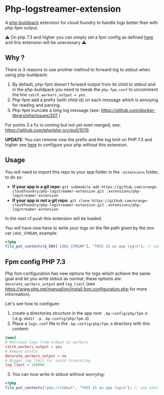 # Php-logstreamer-extension

A [php-buildpack](https://github.com/cloudfoundry/php-buildpack) extension for cloud foundry to handle logs better than with php-fpm output.

:warning: On php 7.3 and higher you can simply set a fpm config as defined [here](#fpm-config-php-7-3) and this extension will be unecessary :warning:


## Why ? 

There is 3 reasons to use another method to forward log to stdout when using php-buildpack:
1. By default, php-fpm doesn't forward output from its child to stdout and in the php-buildpack you need to tweak the `php-fpm.conf` to uncomment the line `catch_workers_output = yes`.
2. Php-fpm add a prefix (with child id) on each message which is annoying for reading and parsing.
3. Php-fpm truncate a long log message (see: https://github.com/docker-library/php/issues/207 )

For points 3 a fix is coming but not yet even merged, see: https://github.com/php/php-src/pull/1076

**UPDATE**: You can remove now the prefix and the log limit on PHP 7.3 and higher see [here](#fpm-config-php-7-3) to configure your php without this extension.

## Usage

You will need to import this repo to your app folder in the `.extensions` folder, to do so:

- **If your app is a git repo**: `git submodule add https://github.com/orange-cloudfoundry/php-logstreamer-extension.git .extensions/php-logstreamer-extension`
- **If your app is not a git repo**: `git clone https://github.com/orange-cloudfoundry/php-logstreamer-extension.git .extensions/php-logstreamer-extension`

In the next cf push this extension will be loaded.

You will have now have to write your logs on the file path given by the env var `LOGS_STREAM`, example:

```php
<?php 
file_put_contents($_ENV['LOGS_STREAM'], "THIS IS an app log\n"); // you should see, after hitting your page, in cf logs this line without prefix.
```

## Fpm config PHP 7.3

Php fom configuration has new options for logs which achieve the same goal and let you write stdout as normal, these options are: `decorate_workers_output` and `log_limit` (see https://www.php.net/manual/en/install.fpm.configuration.php for more information).

Let's see how to configure:
1. create a directories structure in the app root: `.bp-config/php/fpm.d` (.e.g: `mkdir -p .bp-config/php/fpm.d`)
2. Place a `logs.conf` file in the `.bp-config/php/fpm.d` directory with this content:
```conf
[www]
# Retrieve logs from stdout in workers
catch_workers_output = yes
# Remove prefix 
decorate_workers_output = no
# Bigger log limit for avoid truncating
log_limit = 100000
```
3. You can now write in stdout without worrying:
```php
<?php 
file_put_contents("php://stdout", "THIS IS an app log\n"); // you should see, after hitting your page, in cf logs this line without prefix.
```

